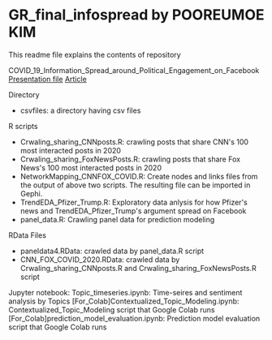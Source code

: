 # GR_final_infospread by POOREUMOE KIM

This readme file explains the contents of repository

COVID_19_Information_Spread_around_Political_Engagement_on_Facebook
[Presentation file](https://github.com/bluethou/COVID19_info_spread_Facebook/blob/main/Info_spread_presentation.pdf)
[Article](https://github.com/bluethou/COVID19_info_spread_Facebook/blob/main/%5BFinal%5D%20COVID_19_Information_Spread_around_Political_Engagement_on_Facebook.pdf)

Directory
- csvfiles: a directory having csv files

R scripts
- Crwaling_sharing_CNNposts.R: crawling posts that share CNN's 100 most interacted posts in 2020
- Crwaling_sharing_FoxNewsPosts.R: crawling posts that share Fox News's 100 most interacted posts in 2020
- NetworkMapping_CNNFOX_COVID.R: Create nodes and links files from the output of above two scripts. The resulting file can be imported in Gephi.
- TrendEDA_Pfizer_Trump.R: Exploratory data anlysis for how Pfizer's news and TrendEDA_Pfizer_Trump's argument spread on Facebook
- panel_data.R: Crawling panel data for prediction modeling

RData Files
- paneldata4.RData: crawled data by panel_data.R script
- CNN_FOX_COVID_2020.RData: crawled data by Crwaling_sharing_CNNposts.R and Crwaling_sharing_FoxNewsPosts.R script

Jupyter notebook:
Topic_timeseries.ipynb: Time-seires and sentiment analysis by Topics
[For_Colab]Contextualized_Topic_Modeling.ipynb: Contextualized_Topic_Modeling script that Google Colab runs
[For_Colab]prediction_model_evaluation.ipynb: Prediction model evaluation script that Google Colab runs
